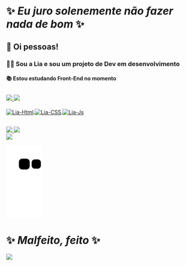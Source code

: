 # ✨ _Eu juro solenemente não fazer nada de bom_ ✨

## 👋 Oi pessoas! 
### 🧙‍♀️ Sou a Lia e sou um projeto de Dev em desenvolvimento
#### 📚 Estou estudando Front-End no momento

##
<div>
<a href= "https://beacons.ai/baseieliane">
  <img height ="180em" 
    src="https://github-readme-stats.vercel.app/api?username=baseieliane&show_icons=true&theme=nightowl&include_all_commits=true&count_private=true)" />
  <img height = "180em"
    src="https://github-readme-stats.vercel.app/api/top-langs/?username=baseieliane&layout=compact&theme=nightowl" />

 <div style="display: inline_block"><br>
  <img align="center" alt="Lia-Html" height="30" width="40" src="https://cdn.jsdelivr.net/gh/devicons/devicon/icons/html5/html5-plain.svg">
  <img align="center" alt="Lia-CSS" height="30" width="40" src="https://cdn.jsdelivr.net/gh/devicons/devicon/icons/css3/css3-plain.svg">
  <img align="center" alt="Lia-Js" height="30" width="40" src="https://cdn.jsdelivr.net/gh/devicons/devicon/icons/javascript/javascript-original.svg">
</div>
 
##
<div>
  <a href="mailto:elianebasei9705@gmail.com">
    <img src="https://img.shields.io/badge/Gmail-D14836?style=for-the-badge&logo=gmail&logoColor=white" targer="_blank">
  </a>
  <a href="https://www.linkedin.com/in/ElianeBasei" target="_blank">
    <img src="https://img.shields.io/badge/LinkedIn-0077B5?style=for-the-badge&logo=linkedin&logoColor=white" target="_blank">
  </a>
</div>
<div>
  <img src="https://media4.giphy.com/media/720g7C1jz13wI/giphy.gif?cid=ecf05e471gnpl1uuowe8bzzyvr5zdnr84oj17l4co8oahihl&rid=giphy.gif&ct=g" />
</div>

![Snake animation](https://github.com/baseieliane/baseieliane/blob/output/github-contribution-grid-snake.svg)

##
# ✨ _Malfeito, feito_ ✨
<img src="https://media0.giphy.com/media/OWoDhovPw5Cvi00ooi/giphy.gif?cid=ecf05e47nub74ccqckm5fzi8kmj6ojn7sw6btqh0om3w9o39&rid=giphy.gif&ct=g">
